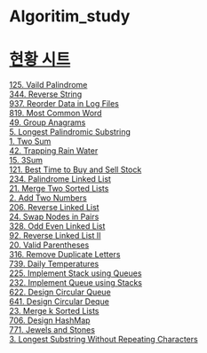 # Algoritim_study

<!--format []()<br> -->
# [현황 시트](https://docs.google.com/spreadsheets/d/11rxpHZ_lIbVifBDfm0P_4iQGseXVKRku_QqCmVxgAuU/edit#gid=0)


[125. Vaild Palindrome](https://velog.io/@yelim421/Valid-PalindromePython3)<br>
[344. Reverse String](https://velog.io/@yelim421/344.-Reverse-String-Python3)<br>
[937. Reorder Data in Log Files](https://velog.io/@yelim421/937.-Reorder-Data-in-Log-Files-Python3)<br>
[819. Most Common Word](https://velog.io/@yelim421/819.-Most-Common-Word-Python3)<br>
[49. Group Anagrams](https://velog.io/@yelim421/49.-Group-Anagrams-Python3)<br>
[5. Longest Palindromic Substring](https://velog.io/@yelim421/5.-Longest-Palindromic-Substring-Python3)<br>
[1. Two Sum](https://velog.io/@yelim421/1.-Two-Sum-Python3)<br>
[42. Trapping Rain Water](https://velog.io/@yelim421/42.-Trapping-Rain-Water-Python3)<br>
[15. 3Sum](https://velog.io/@yelim421/15.-3Sum-Python3)<br>
[121. Best Time to Buy and Sell Stock](https://velog.io/@yelim421/121.-Best-Time-to-Buy-and-Sell-Stock-Python3)<br>
[234. Palindrome Linked List](https://velog.io/@yelim421/234.-Palindrome-Linked-List-Python3)<br>
[21. Merge Two Sorted Lists](https://velog.io/@yelim421/21.-Merge-Two-Sorted-Lists-Python3)<br>
[2. Add Two Numbers](https://velog.io/@yelim421/2.-Add-Two-Numbers-Python3)<br>
[206. Reverse Linked List](https://velog.io/@yelim421/206.-Reverse-Linked-List-Python3)<br>
[24. Swap Nodes in Pairs](https://velog.io/@yelim421/24.-Swap-Nodes-in-Pairs-Python3)<br>
[328. Odd Even Linked List](https://velog.io/@yelim421/328.-Odd-Even-Linked-List-Python3)<br>
[92. Reverse Linked List II](https://velog.io/@yelim421/92.-Reverse-Linked-List-II-Python3)<br>
[20. Valid Parentheses](https://velog.io/@yelim421/20.-Valid-Parentheses-Python3)<br>
[316. Remove Duplicate Letters](https://velog.io/@yelim421/316.-Remove-Duplicate-Letters-Python3)<br>
[739. Daily Temperatures](https://velog.io/@yelim421/739.-Daily-Temperatures-Python3)<br>
[225. Implement Stack using Queues](https://velog.io/@yelim421/225.-Implement-Stack-using-Queues-Python3)<br>
[232. Implement Queue using Stacks](https://velog.io/@yelim421/232.-Implement-Queue-using-Stacks-Python3)<br>
[622. Design Circular Queue](https://velog.io/@yelim421/622.-Design-Circular-Queue-Python3)<br>
[641. Design Circular Deque](https://velog.io/@yelim421/641.-Design-Circular-Deque-Python3)<br>
[23. Merge k Sorted Lists](https://velog.io/@yelim421/23.-Merge-k-Sorted-Lists-Python3)<br>
[706. Design HashMap](https://velog.io/@yelim421/706.-Design-HashMap-Python3)<br>
[771. Jewels and Stones](https://velog.io/@yelim421/771.-Jewels-and-Stones-Python3)<br>
[3. Longest Substring Without Repeating Characters](https://velog.io/@yelim421/3.-Longest-Substring-Without-Repeating-Characters-Python3)<br>
[]()<br>
[]()<br>
